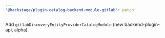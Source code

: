 ```yaml
---
'@backstage/plugin-catalog-backend-module-gitlab': patch
---
```


Add `gitlabDiscoveryEntityProviderCatalogModule` (new backend-plugin-api, alpha).
